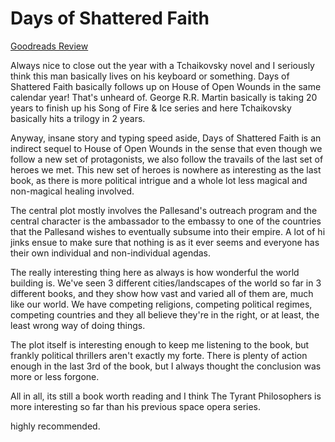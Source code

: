 # Days of Shattered Faith
[Goodreads Review](https://www.goodreads.com/review/show/7065175803)

Always nice to close out the year with a Tchaikovsky novel and I seriously think this man basically lives on his keyboard or something. Days of Shattered Faith basically follows up on House of Open Wounds in the same calendar year! That's unheard of. George R.R. Martin basically is taking 20 years to finish up his Song of Fire & Ice series and here Tchaikovsky basically hits a trilogy in 2 years.

Anyway, insane story and typing speed aside, Days of Shattered Faith is an indirect sequel to House of Open Wounds in the sense that even though we follow a new set of protagonists, we also follow the travails of the last set of heroes we met. This new set of heroes is nowhere as interesting as the last book, as there is more political intrigue and a whole lot less magical and non-magical healing involved.

The central plot mostly involves the Pallesand's outreach program and the central character is the ambassador to the embassy to one of the countries that the Pallesand wishes to eventually subsume into their empire. A lot of hi jinks ensue to make sure that nothing is as it ever seems and everyone has their own individual and non-individual agendas.

The really interesting thing here as always is how wonderful the world building is. We've seen 3 different cities/landscapes of the world so far in 3 different books, and they show how vast and varied all of them are, much like our world. We have competing religions, competing political regimes, competing countries and they all believe they're in the right, or at least, the least wrong way of doing things.

The plot itself is interesting enough to keep me listening to the book, but frankly political thrillers aren't exactly my forte. There is plenty of action enough in the last 3rd of the book, but I always thought the conclusion was more or less forgone.

All in all, its still a book worth reading and I think The Tyrant Philosophers is more interesting so far than his previous space opera series.

highly recommended.
